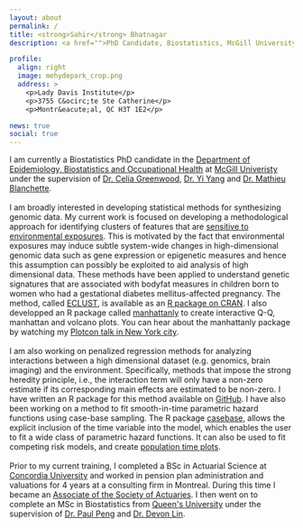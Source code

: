 ```yaml
---
layout: about
permalink: /
title: <strong>Sahir</strong> Bhatnagar
description: <a href="">PhD Candidate, Biostatistics, McGill University</a>. 

profile:
  align: right
  image: mehydepark_crop.png
  address: >
    <p>Lady Davis Institute</p>
    <p>3755 C&ocirc;te Ste Catherine</p>
    <p>Montr&eacute;al, QC H3T 1E2</p>

news: true
social: true
---
```


<!--
Write your biography here. Tell the world about yourself. Link to your favorite [subreddit](http://reddit.com){:target="\_blank"}. You can put a picture in, too. The code is already in, just name your picture `prof_pic.jpg` and put it in the `img/` folder.

Put your address / P.O. box / other info right below your picture. You can also disable any these elements by editing `profile` property of the YAML header of your `_pages/about.md`. Edit `_bibliography/papers.bib` and Jekyll will render your [publications page](/al-folio/publications/) automatically.

Link to your social media connections, too. This theme is set up to use [Font Awesome icons](http://fortawesome.github.io/Font-Awesome/){:target="\_blank"} and [Academicons](https://jpswalsh.github.io/academicons/){:target="\_blank"}, like the ones below. Add your Facebook, Twitter, LinkedIn, Google Scholar, or just disable all of them.
-->

<p class="message">
I am currently a Biostatistics PhD candidate in the <a href="https://www.mcgill.ca/epi-biostat-occh/academic-programs/grad/biostatistics" target="_blank">Department of Epidemiology, Biostatistics and Occupational Health</a> at <a href="http://mcgill.ca" target="_blank">McGill Univeristy</a> under the supervision of <a href="http://www.mcgill.ca/statisticalgenetics/" target="_blank">Dr. Celia Greenwood</a>, <a href="http://www.math.mcgill.ca/yyang/" target="_blank">Dr. Yi Yang</a> and <a href="http://cs.mcgill.ca/~blanchem/" target="_blank">Dr. Mathieu Blanchette</a>. 
<br><br>
I am broadly interested in developing statistical methods for synthesizing genomic data. My current work is focused on developing a methodological approach for identifying clusters of features that are <a href="https://doi.org/10.1101/102475">sensitive to environmental exposures</a>. This is motivated by the fact that environmental exposures may induce subtle system-wide changes in high-dimensional genomic data such as gene expression or epigenetic measures and hence this assumption can possibly be exploited to aid analysis of high dimensional data. These methods have been applied to understand genetic signatures that are associated with bodyfat measures in children born to women who had a gestational diabetes mellitus-affected pregnancy. The method, called <a href="http://sahirbhatnagar.com/eclust/" target="_blank">ECLUST</a>, is available as an <a href="https://cran.r-project.org/package=eclust" target="_blank">R package on CRAN</a>. I also developped an R package called <a href="https://cran.r-project.org/package=manhattanly" target="_blank">manhattanly</a> to create interactive Q-Q, manhattan and volcano plots. You can hear about the manhattanly package by watching my <a href="https://www.youtube.com/watch?v=sawf9fnbsOA" target="_blank">Plotcon talk in New York city</a>.
<br><br>
I am also working on penalized regression methods for analyzing interactions between a high dimensional dataset (e.g. genomics, brain imaging) and the environment. Specifically, methods that impose the strong heredity principle, i.e., the interaction term will only have a non-zero estimate if its corresponding main effects are estimated to be non-zero. I have written an R package for this method available on <a href="http://sahirbhatnagar.com/shim/" target="_blank">GitHub</a>. I have also been working on a method to fit smooth-in-time parametric hazard functions using case-base sampling. The R package <a href="http://sahirbhatnagar.com/casebase/" target="_blank">casebase</a>, allows the explicit inclusion of the time variable into the model, which enables the user to fit a wide class of parametric hazard functions. It can also be used to fit competing risk models, and create  <a href="http://sahirbhatnagar.com/casebase/popTime/" target="_blank">population time plots</a>.
<br><br>
Prior to my current training, I completed a BSc in Actuarial Science at <a href="http://www.concordia.ca/academics/undergraduate/actuarial-mathematics.html" target="_blank">Concordia University</a> and worked in pension plan administration and valuations for 4 years at a consulting firm in Montreal. During this time I became an <a href="https://www.soa.org/education/exam-req/edu-asa-req.aspx" target="_blank">Associate of the Society of Actuaries</a>. I then went on to complete an MSc in Biostatistics from <a href="http://www.mast.queensu.ca/" target="_blank">Queen's University</a> under the supervision of <a href="http://post.queensu.ca/~pengp/" target="_blank">Dr. Paul Peng</a> and <a href="http://www.mast.queensu.ca/~cdlin/" target="_blank">Dr. Devon Lin</a>. 
</p>
